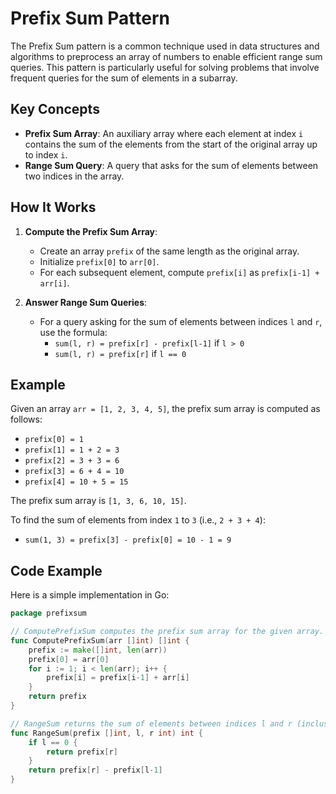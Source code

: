 # Prefix Sum Pattern

The Prefix Sum pattern is a common technique used in data structures and algorithms to preprocess an array of numbers to enable efficient range sum queries. This pattern is particularly useful for solving problems that involve frequent queries for the sum of elements in a subarray.

## Key Concepts

- **Prefix Sum Array**: An auxiliary array where each element at index `i` contains the sum of the elements from the start of the original array up to index `i`.
- **Range Sum Query**: A query that asks for the sum of elements between two indices in the array.

## How It Works

1. **Compute the Prefix Sum Array**:
   - Create an array `prefix` of the same length as the original array.
   - Initialize `prefix[0]` to `arr[0]`.
   - For each subsequent element, compute `prefix[i]` as `prefix[i-1] + arr[i]`.

2. **Answer Range Sum Queries**:
   - For a query asking for the sum of elements between indices `l` and `r`, use the formula:
     - `sum(l, r) = prefix[r] - prefix[l-1]` if `l > 0`
     - `sum(l, r) = prefix[r]` if `l == 0`

## Example

Given an array `arr = [1, 2, 3, 4, 5]`, the prefix sum array is computed as follows:

- `prefix[0] = 1`
- `prefix[1] = 1 + 2 = 3`
- `prefix[2] = 3 + 3 = 6`
- `prefix[3] = 6 + 4 = 10`
- `prefix[4] = 10 + 5 = 15`

The prefix sum array is `[1, 3, 6, 10, 15]`.

To find the sum of elements from index `1` to `3` (i.e., `2 + 3 + 4`):

- `sum(1, 3) = prefix[3] - prefix[0] = 10 - 1 = 9`

## Code Example

Here is a simple implementation in Go:

```go
package prefixsum

// ComputePrefixSum computes the prefix sum array for the given array.
func ComputePrefixSum(arr []int) []int {
    prefix := make([]int, len(arr))
    prefix[0] = arr[0]
    for i := 1; i < len(arr); i++ {
        prefix[i] = prefix[i-1] + arr[i]
    }
    return prefix
}

// RangeSum returns the sum of elements between indices l and r (inclusive).
func RangeSum(prefix []int, l, r int) int {
    if l == 0 {
        return prefix[r]
    }
    return prefix[r] - prefix[l-1]
}